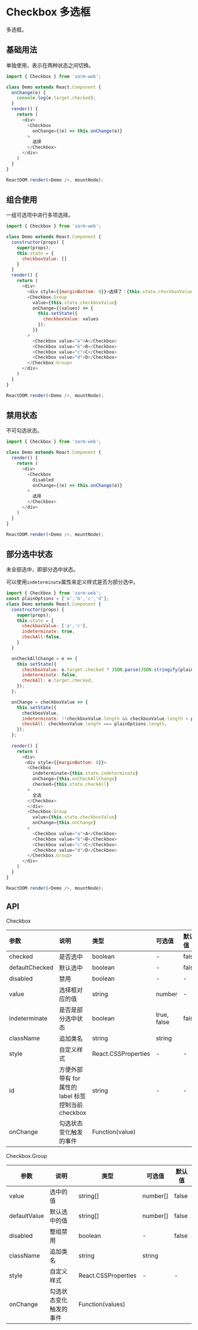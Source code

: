 # Checkbox 多选框
多选框。


## 基础用法

单独使用，表示在两种状态之间切换。


```js
import { Checkbox } from 'zarm-web';

class Demo extends React.Component {
  onChange(e) {
    console.log(e.target.checked);
  }
  render() {
    return (
      <div>
        <Checkbox
          onChange={(e) => this.onChange(e)}
        >
          选择
        </Checkbox>
      </div>
    )
  }
}

ReactDOM.render(<Demo />, mountNode);
```


## 组合使用

一组可选项中进行多项选择。


```js
import { Checkbox } from 'zarm-web';

class Demo extends React.Component {
  constructor(props) {
    super(props);
    this.state = {
      checkboxValue: []
    }
  }
  render() {
    return (
      <div>
        <div style={{marginBottom: 8}}>选择了：{this.state.checkboxValue.join(',')}</div>
        <Checkbox.Group
          value={this.state.checkboxValue}
          onChange={(values) => {
            this.setState({
              checkboxValue: values
            });
          }}
        >
          <Checkbox value="a">A</Checkbox>
          <Checkbox value="b">B</Checkbox>
          <Checkbox value="c">C</Checkbox>
          <Checkbox value="d">D</Checkbox>
        </Checkbox.Group>
      </div>
    )
  }
}

ReactDOM.render(<Demo />, mountNode);
```

## 禁用状态

不可勾选状态。


```js
import { Checkbox } from 'zarm-web';

class Demo extends React.Component {
  render() {
    return (
      <div>
        <Checkbox
          disabled
          onChange={(e) => this.onChange(e)}
        >
          选择
        </Checkbox>
      </div>
    )
  }
}

ReactDOM.render(<Demo />, mountNode);
```

## 部分选中状态

未全部选中，即部分选中状态。

可以使用`indeterminate`属性来定义样式是否为部分选中。

```js
import { Checkbox } from 'zarm-web';
const plainOptions = ['a','b','c','d'];
class Demo extends React.Component {
  constructor(props) {
    super(props);
    this.state = {
      checkboxValue: ['a','c'],
      indeterminate: true,
      checkAll:false,
    }
  }

  onCheckAllChange = e => {
    this.setState({
      checkboxValue: e.target.checked ? JSON.parse(JSON.stringify(plainOptions)) : [],
      indeterminate: false,
      checkAll: e.target.checked,
    });
  };

  onChange = checkboxValue => {
    this.setState({
      checkboxValue,
      indeterminate: !!checkboxValue.length && checkboxValue.length < plainOptions.length,
      checkAll: checkboxValue.length === plainOptions.length,
    });
  };
 
  render() {
    return (
      <div>
       <div style={{marginBottom: 8}}>
        <Checkbox
          indeterminate={this.state.indeterminate}
          onChange={this.onCheckAllChange}
          checked={this.state.checkAll}
        >
          全选
        </Checkbox>
        </div>
        <Checkbox.Group
          value={this.state.checkboxValue}
          onChange={this.onChange}
        >
          <Checkbox value="a">A</Checkbox>
          <Checkbox value="b">B</Checkbox>
          <Checkbox value="c">C</Checkbox>
          <Checkbox value="d">D</Checkbox>
        </Checkbox.Group>
      </div>
    )
  }
}

ReactDOM.render(<Demo />, mountNode);
```

## API

Checkbox 

| 参数           | 说明        | 类型                | 可选值      | 默认值 |
| :------------- | :-------- | :------------------ | :---------- | :----- |
| checked        | 是否选中   | boolean             | -           | false  |
| defaultChecked | 默认选中   | boolean             | -           | false  |
| disabled       | 禁用        | boolean             | -           | -      |
| value          | 选择框对应的值   | string              | number      | -      | - |
| indeterminate  | 是否是部分选中状态 | boolean             | true, false | false  |
| className      | 追加类名     | string              | string      |       
| style          | 自定义样式    | React.CSSProperties | -           | -      |
| id             | 方便外部带有 for 属性的 label 标签控制当前 checkbox | string  | -           | -      |
| onChange       | 勾选状态变化触发的事件  | Function(value)   |

Checkbox.Group 

| 参数         | 说明                   | 类型                | 可选值   | 默认值 |
| ------------ | ---------------------- | ------------------- | -------- | ------ |
| value        | 选中的值               | string[]            | number[] | false  |
| defaultValue | 默认选中的值           | string[]            | number[] | false  |
| disabled     | 整组禁用               | boolean             | -        | false  |
| className    | 追加类名               | string              | string   |        |
| style        | 自定义样式             | React.CSSProperties | -        | -      |
| onChange     | 勾选状态变化触发的事件   |  Function(values)    |


